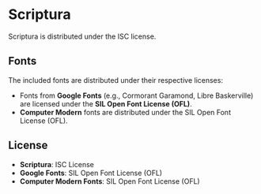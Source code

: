 # Scriptura

Scriptura is distributed under the ISC license.

## Fonts

The included fonts are distributed under their respective licenses:

- Fonts from **Google Fonts** (e.g., Cormorant Garamond, Libre Baskerville) are licensed under the **SIL Open Font License (OFL)**.
- **Computer Modern** fonts are distributed under the SIL Open Font License (OFL).

## License

- **Scriptura**: ISC License
- **Google Fonts**: SIL Open Font License (OFL)
- **Computer Modern Fonts**: SIL Open Font License (OFL)
